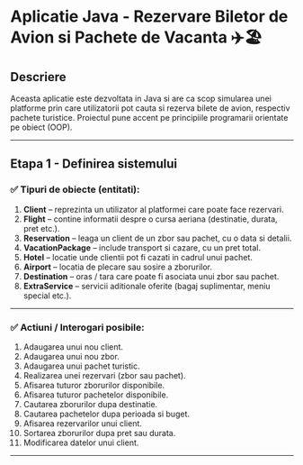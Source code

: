 # Aplicatie Java - Rezervare Biletor de Avion si Pachete de Vacanta ✈️🏖️

## Descriere

Aceasta aplicatie este dezvoltata in Java si are ca scop simularea unei platforme prin care utilizatorii pot cauta si rezerva bilete de avion, respectiv pachete turistice. Proiectul pune accent pe principiile programarii orientate pe obiect (OOP).

---

## Etapa 1 - Definirea sistemului

### ✅ Tipuri de obiecte (entitati):

1. **Client** – reprezinta un utilizator al platformei care poate face rezervari.
2. **Flight** – contine informatii despre o cursa aeriana (destinatie, durata, pret etc.).
3. **Reservation** – leaga un client de un zbor sau pachet, cu o data si detalii.
4. **VacationPackage** – include transport si cazare, cu un pret total.
5. **Hotel** – locatie unde clientii pot fi cazati in cadrul unui pachet.
6. **Airport** – locatia de plecare sau sosire a zborurilor.
7. **Destination** – oras / tara care poate fi asociata unui zbor sau pachet.
8. **ExtraService** – servicii aditionale oferite (bagaj suplimentar, meniu special etc.).

---

### ✅ Actiuni / Interogari posibile:

1. Adaugarea unui nou client.
2. Adaugarea unui nou zbor.
3. Adaugarea unui pachet turistic.
4. Realizarea unei rezervari (zbor sau pachet).
5. Afisarea tuturor zborurilor disponibile.
6. Afisarea tuturor pachetelor disponibile.
7. Cautarea zborurilor dupa destinatie.
8. Cautarea pachetelor dupa perioada si buget.
9. Afisarea rezervarilor unui client.
10. Sortarea zborurilor dupa pret sau durata.
11. Modificarea datelor unui client.
---

